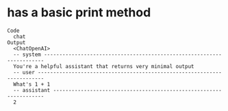 # has a basic print method

    Code
      chat
    Output
      <ChatOpenAI>
      -- system ----------------------------------------------------------------------
      You're a helpful assistant that returns very minimal output
      -- user ------------------------------------------------------------------------
      What's 1 + 1
      -- assistant -------------------------------------------------------------------
      2

